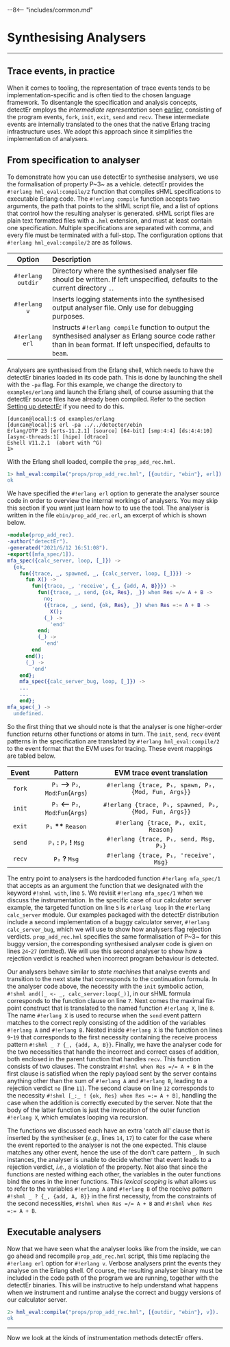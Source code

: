 --8<-- "includes/common.md"

# Synthesising Analysers
---

## Trace events, in practice

When it comes to tooling, the representation of trace events tends to be implementation-specific and is often tied to the chosen language framework.
To disentangle the specification and analysis concepts, detectEr employs the *intermediate representation* seen [earlier](the-specification-logic.md#pattern-and-constraint-expressions), consisting of the program events, `fork`, `init`, `exit`, `send` and `recv`.
These intermediate events are internally translated to the ones that the native Erlang tracing infrastructure uses.
We adopt this approach since it simplifies the implementation of analysers. 

## From specification to analyser

To demonstrate how you can use detectEr to synthesise analysers, we use the formalisation of property P~3~ as a vehicle.
detectEr provides the `#!erlang hml_eval:compile/2` function that compiles sHML specifications to executable Erlang code.
The `#!erlang compile` function accepts two arguments, the path that points to the sHML script file, and a list of options that control how the resulting analyser is generated.
sHML script files are plain text formatted files with a `.hml` extension, and must at least contain one specification.
Multiple specifications are separated with comma, and every file must be terminated with a full-stop.
The configuration options that `#!erlang hml_eval:compile/2` are as follows.

| Option            | Description                                                                                                                                                           |
|:-----------------:|:----------------------------------------------------------------------------------------------------------------------------------------------------------------------|
| `#!erlang outdir` | Directory where the synthesised analyser file should be written. If left unspecified, defaults to the current directory `.`.                                          |
| `#!erlang v`      | Inserts logging statements into the synthesised output analyser file. Only use for debugging purposes.                                                                |
| `#!erlang erl`    | Instructs `#!erlang compile` function to output the synthesised analyser as Erlang source code rather than in `beam` format. If left unspecified, defaults to `beam`. |

Analysers are synthesised from the Erlang shell, which needs to have the detectEr binaries loaded in its code path.
This is done by launching the shell with the `-pa` flag.
For this example, we change the directory to `examples/erlang` and launch the Erlang shell, of course assuming that the detectEr source files have already been compiled.
Refer to the section [Setting up detectEr](../getting-started/setting-up-detecter.md) if you need to do this.

```console
[duncan@local]:$ cd examples/erlang
[duncan@local]:$ erl -pa ../../detecter/ebin
Erlang/OTP 23 [erts-11.2.1] [source] [64-bit] [smp:4:4] [ds:4:4:10] [async-threads:1] [hipe] [dtrace]
Eshell V11.2.1  (abort with ^G)
1>
```

With the Erlang shell loaded, compile the `prop_add_rec.hml`.

```erl
1> hml_eval:compile("props/prop_add_rec.hml", [{outdir, "ebin"}, erl]).
ok
```

We have specified the `#!erlang erl` option to generate the analyser source code in order to overview the internal workings of analysers.
You may skip this section if you want just learn how to to use the tool.
The analyser is written in the file `ebin/prop_add_rec.erl`, an excerpt of which is shown below.

```erlang linenums="1"
-module(prop_add_rec).
-author("detectEr").
-generated("2021/6/12 16:51:08").
-export([mfa_spec/1]).
mfa_spec({calc_server, loop, [_]}) ->
  {ok,
    fun({trace, _, spawned, _, {calc_server, loop, [_]}}) ->
      fun X() ->
        fun({trace, _, 'receive', {_, {add, A, B}}}) ->
          fun({trace, _, send, {ok, Res}, _}) when Res =/= A + B ->
            no;
            ({trace, _, send, {ok, Res}, _}) when Res =:= A + B ->
              X();
            (_) ->
              'end'
          end;
          (_) ->
            'end'
        end
      end();
      (_) ->
        'end'
    end};
    mfa_spec({calc_server_bug, loop, [_]}) ->
    ...
    ...
    end};
mfa_spec(_) ->
  undefined.
```

So the first thing that we should note is that the analyser is one higher-order function returns other functions or atoms in turn.
The `init`, `send`, `recv` event patterns in the specification are translated by `#!erlang hml_eval:compile/2` to the event format that the EVM uses for tracing.
These event mappings are tabled below.

| Event  | Pattern                                | EVM trace event translation                           |
| :----: | :------------------------------------: | :---------------------------------------------------: |
| `fork` | `P₁` **-->** `P₂`, `Mod`:`Fun`(`Args`) | `#!erlang {trace, P₁, spawn, P₂, {Mod, Fun, Args}}`   |
| `init` | `P₁` **<--** `P₂`, `Mod`:`Fun`(`Args`) | `#!erlang {trace, P₁, spawned, P₂, {Mod, Fun, Args}}` |
| `exit` | `P₁` __**__ `Reason`                   | `#!erlang {trace, P₁, exit, Reason}`                  |
| `send` | `P₁` **:** `P₂` **!** `Msg`            | `#!erlang {trace, P₁, send, Msg, P₂}`                 |
| `recv` | `P₂` **?** `Msg`                       | `#!erlang {trace, P₁, 'receive', Msg}`                |

The entry point to analysers is the hardcoded function `#!erlang mfa_spec/1` that accepts as an argument the function that we designated with the keyword `#!shml with`, line `5`.
We revisit `#!erlang mfa_spec/1` when we discuss the instrumentation.
In the specific case of our calculator server example, the targeted function on line `5` is `#!erlang loop` in the `#!erlang calc_server` module.
Our examples packaged with the detectEr distribution include a second implementation of a buggy calculator server, `#!erlang calc_server_bug`, which we will use to show how analysers flag rejection verdicts.
`prop_add_rec.hml` specifies the same formalisation of P~3~ for this buggy version, the corresponding synthesised analyser code is given on lines `24`-`27` (omitted).
We will use this second analyser to show how a rejection verdict is reached when incorrect program behaviour is detected.

Our analysers behave similar to *state machines* that analyse events and transition to the next state that corresponds to the continuation formula.
In the analyser code above, the necessity with the `init` symbolic action, `#!shml and([_ <- _, calc_server:loop(_)]`, in our sHML formula corresponds to the function clause on line `7`.
Next comes the maximal fix-point construct that is translated to the named function `#!erlang X`, line `8`.
The name `#!erlang X` is used to recurse when the `send` event pattern matches to the correct reply consisting of the addition of the variables `#!erlang A` and `#!erlang B`.
Nested inside `#!erlang X` is the function on lines `9`-`19` that corresponds to the first necessity containing the receive process pattern `#!shml _ ? {_, {add, A, B}}`.
Finally, we have the analyser code for the two necessities that handle the incorrect and correct cases of addition, both enclosed in the parent function that handles `recv`.
This function consists of two clauses. 
The constraint `#!shml when Res =/= A + B` in the first clause is satisfied when the reply payload sent by the server contains anything other than the sum of `#!erlang A` and `#!erlang B`, leading to a rejection verdict `no` (line `11`).
The second clause on line `12` corresponds to the necessity `#!shml [_:_ ! {ok, Res} when Res =:= A + B]`, handling the case when the addition is correctly executed by the server.
Note that the body of the latter function is just the invocation of the outer function `#!erlang X`, which emulates looping via recursion.

The functions we discussed each have an extra 'catch all' clause that is inserted by the synthesiser (*e.g.*, lines `14`, `17`) to cater for the case where the event reported to the analyser is not the one expected.
This clause matches any other event, hence the use of the don't care pattern `_`.
In such instances, the analyser is unable to decide whether that event leads to a rejection verdict, *i.e.*, a violation of the property.
Not also that since the functions are nested withing each other, the variables in the outer functions bind the ones in the inner functions.
This *lexical scoping* is what allows us to refer to the variables `#!erlang A` and `#!erlang B` of the receive pattern `#!shml _ ? {_, {add, A, B}}` in the first necessity, from the constraints of the second necessities, `#!shml when Res =/= A + B` and `#!shml when Res =:= A + B`.




## Executable analysers

Now that we have seen what the analyser looks like from the inside, we can go ahead and recompile `prop_add_rec.hml` script, this time replacing the `#!erlang erl` option for `#!erlang v`.
Verbose analysers print the events they analyse on the Erlang shell.
Of course, the resulting analyser binary must be included in the code path of the program we are running, together with the detectEr binaries.
This will be instructive to help understand what happens when we instrument and runtime analyse the correct and buggy versions of our calculator server.

```erl
2> hml_eval:compile("props/prop_add_rec.hml", [{outdir, "ebin"}, v]).
ok
```

---
Now we look at the kinds of instrumentation methods detectEr offers.